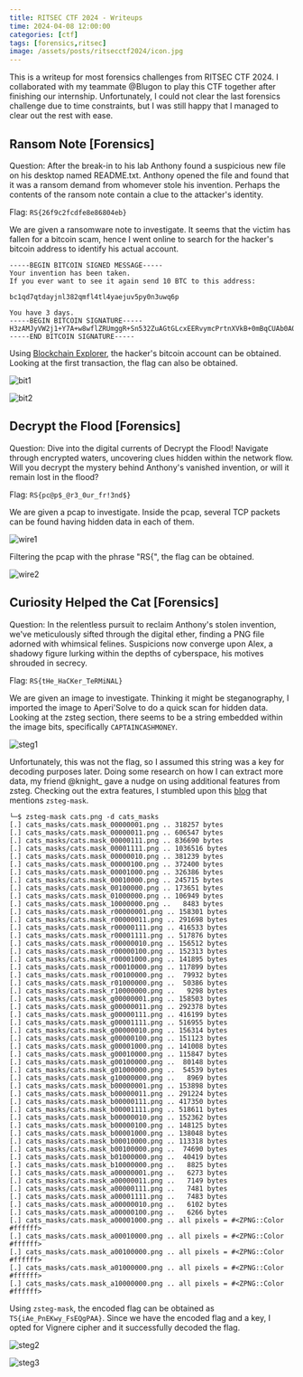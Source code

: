 ```yaml
---
title: RITSEC CTF 2024 - Writeups
time: 2024-04-08 12:00:00
categories: [ctf]
tags: [forensics,ritsec]
image: /assets/posts/ritsecctf2024/icon.jpg
---
```


This is a writeup for most forensics challenges from RITSEC CTF 2024. I collaborated with my teammate @Blugon to play this CTF together after finishing our internship. Unfortunately, I could not clear the last forensics challenge due to time constraints, but I was still happy that I managed to clear out the rest with ease.

## Ransom Note [Forensics]
Question: After the break-in to his lab Anthony found a suspicious new file on his desktop named README.txt. Anthony opened the file and found that it was a ransom demand from whomever stole his invention. Perhaps the contents of the ransom note contain a clue to the attacker's identity.

Flag: `RS{26f9c2fcdfe8e86804eb}`

We are given a ransomware note to investigate. It seems that the victim has fallen for a bitcoin scam, hence I went online to search for the hacker's bitcoin address to identify his actual account.

```
-----BEGIN BITCOIN SIGNED MESSAGE-----
Your invention has been taken.
If you ever want to see it again send 10 BTC to this address:

bc1qd7qtdayjnl382qmfl4tl4yaejuv5py0n3uwq6p

You have 3 days.
-----BEGIN BITCOIN SIGNATURE-----
H3zAMJyVW2j1+Y7A+w8wflZRUmggR+Sn532ZuAGtGLcxEERvymcPrtnXVkB+0mBqCUAb0AQwyPFJfGxvIeQDPpE=
-----END BITCOIN SIGNATURE-----
```

Using [Blockchain Explorer](https://www.blockchain.com/explorer), the hacker's bitcoin account can be obtained. Looking at the first transaction, the flag can also be obtained.

![bit1](/assets/posts/ritsecctf2024/bit1.png)

![bit2](/assets/posts/ritsecctf2024/bit2.png)

## Decrypt the Flood [Forensics]
Question: Dive into the digital currents of Decrypt the Flood! Navigate through encrypted waters, uncovering clues hidden within the network flow. Will you decrypt the mystery behind Anthony's vanished invention, or will it remain lost in the flood?

Flag: `RS{pc@p$_@r3_0ur_fr!3nd$}`

We are given a pcap to investigate. Inside the pcap, several TCP packets can be found having hidden data in each of them.

![wire1](/assets/posts/ritsecctf2024/wire1.png)

Filtering the pcap with the phrase "RS{", the flag can be obtained.

![wire2](/assets/posts/ritsecctf2024/wire2.png)

## Curiosity Helped the Cat [Forensics]
Question: In the relentless pursuit to reclaim Anthony's stolen invention, we've meticulously sifted through the digital ether, finding a PNG file adorned with whimsical felines. Suspicions now converge upon Alex, a shadowy figure lurking within the depths of cyberspace, his motives shrouded in secrecy.

Flag: `RS{tHe_HaCKer_TeRMiNAL}`

We are given an image to investigate. Thinking it might be steganography, I imported the image to Aperi'Solve to do a quick scan for hidden data. Looking at the zsteg section, there seems to be a string embedded within the image bits, specifically `CAPTAINCASHMONEY`.

![steg1](/assets/posts/ritsecctf2024/steg1.png)

Unfortunately, this was not the flag, so I assumed this string was a key for decoding purposes later. Doing some research on how I can extract more data, my friend @knight_ gave a nudge on using additional features from zsteg. Checking out the extra features, I stumbled upon this [blog](https://medium.com/@cyDeer/bobby-toes-ipad-ctf-walkthrough-0118a8879b93) that mentions `zsteg-mask`. 

```
└─$ zsteg-mask cats.png -d cats_masks 
[.] cats_masks/cats.mask_00000001.png .. 318257 bytes
[.] cats_masks/cats.mask_00000011.png .. 606547 bytes
[.] cats_masks/cats.mask_00000111.png .. 836690 bytes
[.] cats_masks/cats.mask_00001111.png .. 1036516 bytes
[.] cats_masks/cats.mask_00000010.png .. 381239 bytes
[.] cats_masks/cats.mask_00000100.png .. 372400 bytes
[.] cats_masks/cats.mask_00001000.png .. 326386 bytes
[.] cats_masks/cats.mask_00010000.png .. 245715 bytes
[.] cats_masks/cats.mask_00100000.png .. 173651 bytes
[.] cats_masks/cats.mask_01000000.png .. 106949 bytes
[.] cats_masks/cats.mask_10000000.png ..   8483 bytes
[.] cats_masks/cats.mask_r00000001.png .. 158301 bytes
[.] cats_masks/cats.mask_r00000011.png .. 291698 bytes
[.] cats_masks/cats.mask_r00000111.png .. 416533 bytes
[.] cats_masks/cats.mask_r00001111.png .. 517876 bytes                                                                                         
[.] cats_masks/cats.mask_r00000010.png .. 156512 bytes                                                                                         
[.] cats_masks/cats.mask_r00000100.png .. 152313 bytes                                                                                         
[.] cats_masks/cats.mask_r00001000.png .. 141895 bytes                                                                                         
[.] cats_masks/cats.mask_r00010000.png .. 117899 bytes                                                                                         
[.] cats_masks/cats.mask_r00100000.png ..  79932 bytes                                                                                         
[.] cats_masks/cats.mask_r01000000.png ..  50386 bytes                                                                                         
[.] cats_masks/cats.mask_r10000000.png ..   9298 bytes                                                                                         
[.] cats_masks/cats.mask_g00000001.png .. 158503 bytes                                                                                         
[.] cats_masks/cats.mask_g00000011.png .. 292378 bytes                                                                                         
[.] cats_masks/cats.mask_g00000111.png .. 416199 bytes                                                                                         
[.] cats_masks/cats.mask_g00001111.png .. 516955 bytes                                                                                         
[.] cats_masks/cats.mask_g00000010.png .. 156314 bytes                                                                                         
[.] cats_masks/cats.mask_g00000100.png .. 151123 bytes                                                                                         
[.] cats_masks/cats.mask_g00001000.png .. 141008 bytes                                                                                         
[.] cats_masks/cats.mask_g00010000.png .. 115847 bytes                                                                                         
[.] cats_masks/cats.mask_g00100000.png ..  80148 bytes                                                                                         
[.] cats_masks/cats.mask_g01000000.png ..  54539 bytes                                                                                         
[.] cats_masks/cats.mask_g10000000.png ..   8969 bytes                                                                                         
[.] cats_masks/cats.mask_b00000001.png .. 153898 bytes                                                                                         
[.] cats_masks/cats.mask_b00000011.png .. 291224 bytes                                                                                         
[.] cats_masks/cats.mask_b00000111.png .. 417350 bytes                                                                                         
[.] cats_masks/cats.mask_b00001111.png .. 518611 bytes                                                                                         
[.] cats_masks/cats.mask_b00000010.png .. 152362 bytes                                                                                         
[.] cats_masks/cats.mask_b00000100.png .. 148125 bytes                                                                                         
[.] cats_masks/cats.mask_b00001000.png .. 138048 bytes                                                                                         
[.] cats_masks/cats.mask_b00010000.png .. 113318 bytes                                                                                         
[.] cats_masks/cats.mask_b00100000.png ..  74690 bytes                                                                                         
[.] cats_masks/cats.mask_b01000000.png ..  40419 bytes                                                                                         
[.] cats_masks/cats.mask_b10000000.png ..   8825 bytes                                                                                         
[.] cats_masks/cats.mask_a00000001.png ..   6273 bytes                                                                                         
[.] cats_masks/cats.mask_a00000011.png ..   7149 bytes                                                                                         
[.] cats_masks/cats.mask_a00000111.png ..   7481 bytes                                                                                         
[.] cats_masks/cats.mask_a00001111.png ..   7483 bytes                                                                                         
[.] cats_masks/cats.mask_a00000010.png ..   6102 bytes                                                                                         
[.] cats_masks/cats.mask_a00000100.png ..   6266 bytes                                                                                         
[.] cats_masks/cats.mask_a00001000.png .. all pixels = #<ZPNG::Color #ffffff>                                                                  
[.] cats_masks/cats.mask_a00010000.png .. all pixels = #<ZPNG::Color #ffffff>
[.] cats_masks/cats.mask_a00100000.png .. all pixels = #<ZPNG::Color #ffffff>
[.] cats_masks/cats.mask_a01000000.png .. all pixels = #<ZPNG::Color #ffffff>
[.] cats_masks/cats.mask_a10000000.png .. all pixels = #<ZPNG::Color #ffffff>
```

Using `zsteg-mask`, the encoded flag can be obtained as `TS{iAe_PnEKwy_FsEQgPAA}`. Since we have the encoded flag and a key, I opted for Vignere cipher and it successfully decoded the flag.

![steg2](/assets/posts/ritsecctf2024/steg2.png)

![steg3](/assets/posts/ritsecctf2024/steg3.png)
